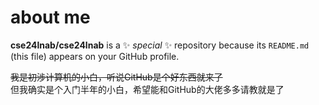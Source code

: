 # about me

**cse24lnab/cse24lnab** is a ✨ _special_ ✨ repository because its `README.md` (this file) appears on your GitHub profile.

~~我是初涉计算机的小白，听说GitHub是个好东西就来了~~  
但我确实是个入门半年的小白，希望能和GitHub的大佬多多请教就是了
